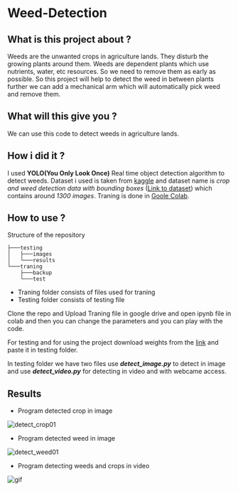 # Weed-Detection


## What is this project about ?


Weeds are the unwanted crops in agriculture lands. They disturb the growing plants around them. Weeds are dependent plants which use nutrients, water, etc resources. So we need to remove them as early as possible. So this project will help to detect the weed in between plants further we can add a mechanical arm which will automatically pick weed and remove them. 


## What will this give you ?

We can use this code to detect weeds in agriculture lands.


## How i did it ?

I used **YOLO(You Only Look Once)** Real time object detection algorithm to detect weeds. Dataset i used is taken from [kaggle](https://www.kaggle.com/) and dataset name is *crop and weed detection data with bounding boxes* ([Link to dataset](https://www.kaggle.com/ravirajsinh45/crop-and-weed-detection-data-with-bounding-boxes)) which contains around *1300 images*. Traning is done in [Goole Colab](https://colab.research.google.com/).

## How to use ?
Structure of the repository

```
├───testing
│   ├───images
│   └───results
└───traning
    ├───backup
    └───test
```

- Traning folder consists of files used for traning
- Testing folder consists of testing file

Clone the repo and Upload Traning file in google drive and open ipynb file in colab and then you can change the parameters and you can play with the code.

For testing and for using the project download weights from the [link](https://mega.nz/file/LIcFWZhb#XZ9YACBuAz2jeiklyqiDN1AGyDbfvztacRIlar9wP7k) and paste it in testing folder.

In testing folder we have two files use ***detect_image.py*** to detect in image and use ***detect_video.py*** for detecting in video and with webcame access.


## Results

- Program detected crop in image


![detect_crop01](https://github.com/manideep03/Weed-Detection/blob/main/testing/results/detect_crop01.png)

- Program detected weed in image

![detect_weed01](https://github.com/manideep03/Weed-Detection/blob/main/testing/results/detect_weed01.png)


- Program detecting weeds and crops in video

![gif](https://github.com/manideep03/Weed-Detection/blob/main/testing/results/video_detection.gif)
